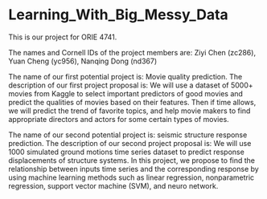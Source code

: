 # Learning_With_Big_Messy_Data

  This is our project for ORIE 4741.  
  
  The names and Cornell IDs of the project members are: Ziyi Chen (zc286), Yuan Cheng (yc956), Nanqing Dong (nd367)
  
  The name of our first potential project is: Movie quality prediction. The description of our first project proposal is: 
    We will use a dataset of 5000+ movies from Kaggle to select important predictors of good movies and predict the qualities of movies based on their features. Then if time allows, we will predict the trend of favorite topics, and help movie makers to find appropriate directors and actors for some certain types of movies.
    
    
  The name of our second potential project is: seismic structure response prediction. The description of our second project proposal is:
    We will use 1000 simulated ground motions time series dataset to predict response displacements of structure systems. In this project, we propose to find the relationship between inputs time series and the corresponding response by using machine learning methods such as linear regression, nonparametric regression, support vector machine (SVM), and neuro network. 
